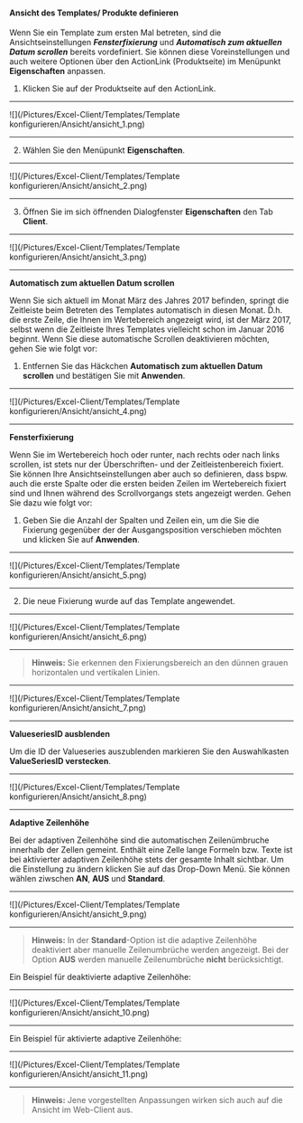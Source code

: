 #### Ansicht des Templates/ Produkte definieren

Wenn Sie ein Template zum ersten Mal betreten, sind die Ansichtseinstellungen ***Fensterfixierung*** und ***Automatisch zum aktuellen Datum scrollen*** bereits vordefiniert. Sie können diese Voreinstellungen und auch weitere Optionen über den ActionLink (Produktseite) im Menüpunkt **Eigenschaften** anpassen.

1) Klicken Sie auf der Produktseite auf den ActionLink.

---
![](/Pictures/Excel-Client/Templates/Template konfigurieren/Ansicht/ansicht_1.png)

---

2) Wählen Sie den Menüpunkt **Eigenschaften**.

---
![](/Pictures/Excel-Client/Templates/Template konfigurieren/Ansicht/ansicht_2.png)

---

3) Öffnen Sie im sich öffnenden Dialogfenster **Eigenschaften** den Tab **Client**.

---
![](/Pictures/Excel-Client/Templates/Template konfigurieren/Ansicht/ansicht_3.png)

---

**Automatisch zum aktuellen Datum scrollen**

Wenn Sie sich aktuell im Monat März des Jahres 2017 befinden, springt die Zeitleiste beim Betreten des Templates automatisch in diesen Monat. D.h. die erste Zeile, die Ihnen im Wertebereich angezeigt wird, ist der März 2017, selbst wenn die Zeitleiste Ihres Templates vielleicht schon im Januar 2016 beginnt. Wenn Sie diese automatische Scrollen deaktivieren möchten, gehen Sie wie folgt vor:
 
1) Entfernen Sie das Häckchen **Automatisch zum aktuellen Datum scrollen** und bestätigen Sie mit **Anwenden**.

---
![](/Pictures/Excel-Client/Templates/Template konfigurieren/Ansicht/ansicht_4.png)

---

**Fensterfixierung**

Wenn Sie im Wertebereich hoch oder runter, nach rechts oder nach links scrollen, ist stets nur der Überschriften- und der Zeitleistenbereich fixiert. Sie können Ihre Ansichtseinstellungen aber auch so definieren, dass bspw. auch die erste Spalte oder die ersten beiden Zeilen im Wertebereich fixiert sind und Ihnen während des Scrollvorgangs stets angezeigt werden. Gehen Sie dazu wie folgt vor:
 
1) Geben Sie die Anzahl der Spalten und Zeilen ein, um die Sie die Fixierung gegenüber der der Ausgangsposition verschieben möchten und klicken Sie auf **Anwenden**.

---
![](/Pictures/Excel-Client/Templates/Template konfigurieren/Ansicht/ansicht_5.png)

---

2) Die neue Fixierung wurde auf das Template angewendet.

---
![](/Pictures/Excel-Client/Templates/Template konfigurieren/Ansicht/ansicht_6.png)

---

> **Hinweis:** Sie erkennen den Fixierungsbereich an den dünnen grauen horizontalen und vertikalen Linien.

---
![](/Pictures/Excel-Client/Templates/Template konfigurieren/Ansicht/ansicht_7.png)

---

**ValueseriesID ausblenden**

Um die ID der Valueseries auszublenden markieren Sie den Auswahlkasten **ValueSeriesID verstecken**.

---
![](/Pictures/Excel-Client/Templates/Template konfigurieren/Ansicht/ansicht_8.png)

---

**Adaptive Zeilenhöhe**

Bei der adaptiven Zeilenhöhe sind die automatischen Zeilenümbruche innerhalb der Zellen gemeint. Enthält eine Zelle lange Formeln bzw. Texte ist bei aktivierter adaptiven Zeilenhöhe stets der gesamte Inhalt sichtbar. Um die Einstellung zu ändern klicken Sie auf das Drop-Down Menü. Sie können wählen ziwschen **AN**, **AUS** und **Standard**.

---
![](/Pictures/Excel-Client/Templates/Template konfigurieren/Ansicht/ansicht_9.png)

---

>**Hinweis:** In der **Standard**-Option ist die adaptive Zeilenhöhe deaktiviert aber manuelle Zeilenumbrüche werden angezeigt. Bei der Option **AUS** werden manuelle Zeilenumbrüche **nicht** berücksichtigt.

Ein Beispiel für deaktivierte adaptive Zeilenhöhe:

---
![](/Pictures/Excel-Client/Templates/Template konfigurieren/Ansicht/ansicht_10.png)

---

Ein Beispiel für aktivierte adaptive Zeilenhöhe:

---
![](/Pictures/Excel-Client/Templates/Template konfigurieren/Ansicht/ansicht_11.png)

---

>**Hinweis:** Jene vorgestellten Anpassungen wirken sich auch auf die Ansicht im Web-Client aus.
